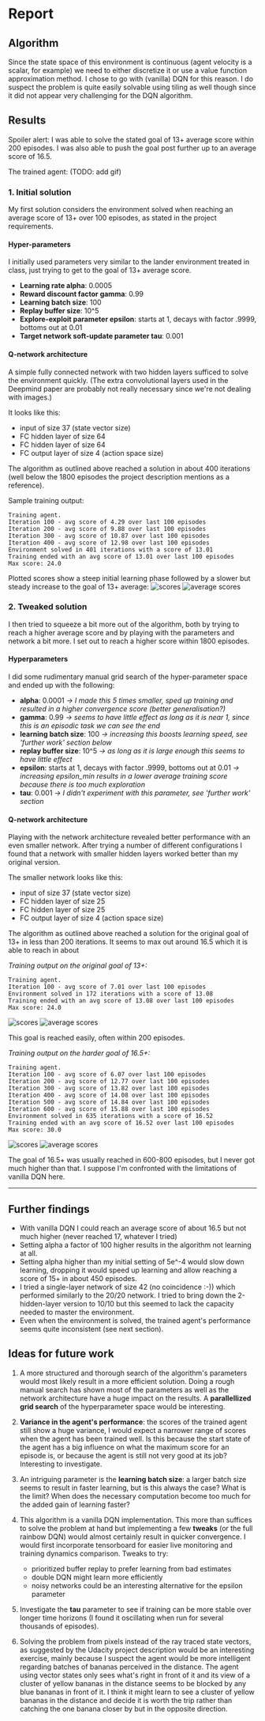 # Report

## Algorithm

Since the state space of this environment is continuous (agent velocity is a scalar, for example) we need to either 
discretize it or use a value function approximation method. I chose to go with (vanilla) DQN for this reason. I do 
suspect the problem is quite easily solvable using tiling as well though since it did not appear very challenging for 
the DQN algorithm.


## Results

Spoiler alert: I was able to solve the stated goal of 13+ average score within 200 episodes. I was also able to push the 
goal post further up to an average score of 16.5.

The trained agent: (TODO: add gif)

### 1. Initial solution

My first solution considers the environment solved when reaching an average score of 13+ over 100 episodes, as stated in 
the project requirements.

#### Hyper-parameters

I initially used parameters very similar to the lander environment treated in class, just trying to get to the goal of
13+ average score.

* **Learning rate alpha**: 0.0005
* **Reward discount factor gamma**: 0.99
* **Learning batch size**: 100
* **Replay buffer size**: 10^5
* **Explore-exploit parameter epsilon**: starts at 1, decays with factor .9999, bottoms out at 0.01
* **Target network soft-update parameter tau**: 0.001

#### Q-network architecture

A simple fully connected network with two hidden layers sufficed to solve the environment quickly. (The extra 
convolutional layers used in the Deepmind paper are probably not really necessary since we're not dealing with 
images.)

It looks like this:
* input of size 37 (state vector size)
* FC hidden layer of size 64
* FC hidden layer of size 64
* FC output layer of size 4 (action space size)

The algorithm as outlined above reached a solution in about 400 iterations (well below the 1800 episodes the project 
description mentions as a reference). 

Sample training output:
```
Training agent.
Iteration 100 - avg score of 4.29 over last 100 episodes
Iteration 200 - avg score of 9.88 over last 100 episodes
Iteration 300 - avg score of 10.87 over last 100 episodes
Iteration 400 - avg score of 12.98 over last 100 episodes
Environment solved in 401 iterations with a score of 13.01
Training ended with an avg score of 13.01 over last 100 episodes
Max score: 24.0
```

Plotted scores show a steep initial learning phase followed by a slower but steady increase to the goal of 13+ average:
![scores](assets/first_solution_scores.png)
![average scores](assets/first_solution_avg_scores.png)


### 2. Tweaked solution

I then tried to squeeze a bit more out of the algorithm, both by trying to reach a higher average score and by playing 
with the parameters and network a bit more. I set out to reach a higher score within 1800 episodes.

#### Hyperparameters

I did some rudimentary manual grid search of the hyper-parameter space and ended up with the following:

* **alpha**: 0.0001 
  _-> I made this 5 times smaller, sped up training and resulted in a higher convergence score (better generalisation?)_
* **gamma**: 0.99 
  _-> seems to have little effect as long as it is near 1, since this is an episodic task we can see the end_
* **learning batch size**: 100 
  _-> increasing this boosts learning speed, see 'further work' section below_
* **replay buffer size**: 10^5 
  _-> as long as it is large enough this seems to have little effect_
* **epsilon**: starts at 1, decays with factor .9999, bottoms out at 0.01 
  _-> increasing epsilon_min results in a lower average training score because there is too much exploration_
* **tau**: 0.001
  _-> I didn't experiment with this parameter, see 'further work' section_
  
#### Q-network architecture

Playing with the network architecture revealed better performance with an even smaller network. After trying a number of 
different configurations I found that a network with smaller hidden layers worked better than my original version.

The smaller network looks like this:
* input of size 37 (state vector size)
* FC hidden layer of size 25
* FC hidden layer of size 25
* FC output layer of size 4 (action space size)

The algorithm as outlined above reached a solution for the original goal of 13+ in less than 200 iterations. It seems to 
max out around 16.5 which it is able to reach in about

_Training output on the original goal of 13+:_
```
Training agent.
Iteration 100 - avg score of 7.01 over last 100 episodes
Environment solved in 172 iterations with a score of 13.08
Training ended with an avg score of 13.08 over last 100 episodes
Max score: 24.0
```

![scores](assets/target_13_nn_25_25_scores.png)
![average scores](assets/target_13_nn_25_25_avg_scores.png)

This goal is reached easily, often within 200 episodes.


_Training output on the harder goal of 16.5+:_
```
Training agent.
Iteration 100 - avg score of 6.07 over last 100 episodes
Iteration 200 - avg score of 12.77 over last 100 episodes
Iteration 300 - avg score of 13.82 over last 100 episodes
Iteration 400 - avg score of 14.08 over last 100 episodes
Iteration 500 - avg score of 14.84 over last 100 episodes
Iteration 600 - avg score of 15.88 over last 100 episodes
Environment solved in 635 iterations with a score of 16.52
Training ended with an avg score of 16.52 over last 100 episodes
Max score: 30.0
```

![scores](assets/target_16.5_nn_25_25_scores_run3.png)
![average scores](assets/target_16.5_nn_25_25_avg_scores_run3.png)


The goal of 16.5+ was usually reached in 600-800 episodes, but I never got much higher than that. I suppose I'm 
confronted with the limitations of vanilla DQN here.

---
## Further findings

* With vanilla DQN I could reach an average score of about 16.5 but not much higher (never reached 17, whatever I tried)
* Setting alpha a factor of 100 higher results in the algorithm not learning at all.
* Setting alpha higher than my initial setting of 5e^-4 would slow down learning, dropping it would speed up learning 
and allow reaching a score of 15+ in about 450 episodes.
* I tried a single-layer network of size 42 (no coincidence :-)) which performed similarly to the 20/20 network. I tried 
to bring down the 2-hidden-layer version to 10/10 but this seemed to lack the capacity needed to master the environment.
* Even when the environment is solved, the trained agent's performance seems quite inconsistent (see next section).


## Ideas for future work

1. A more structured and thorough search of the algorithm's parameters would most likely result in a more efficient 
solution. Doing a rough manual search has shown most of the parameters as well as the network architecture have a huge 
impact on the results. A **parallellized grid search** of the hyperparameter space would be interesting.

2. **Variance in the agent's performance**: the scores of the trained agent still show a huge variance, I would expect a
narrower range of scores when the agent has been trained well. Is this because the start state of the agent has a big
influence on what the maximum score for an episode is, or because the agent is still not very good at its job? 
Interesting to investigate.

3. An intriguing parameter is the **learning batch size**: a larger batch size seems to result in faster learning, but 
is this always the case? What is the limit? When does the necessary computation become too much for the added gain of 
learning faster?

4. This algorithm is a vanilla DQN implementation. This more than suffices to solve the problem at hand but implementing 
a few **tweaks** (or the full rainbow DQN) would almost certainly result in quicker convergence. I would first 
incorporate tensorboard for easier live monitoring and training dynamics comparison. Tweaks to try:
    * prioritized buffer replay to prefer learning from bad estimates
    * double DQN might learn more efficiently
    * noisy networks could be an interesting alternative for the epsilon parameter

5. Investigate the **tau** parameter to see if training can be more stable over longer time horizons (I found it 
oscillating when run for several thousands of episodes).

6. Solving the problem from pixels instead of the ray traced state vectors, as suggested by the Udacity project 
description would be an interesting exercise, mainly because I suspect the agent would be more intelligent regarding
batches of bananas perceived in the distance. The agent using vector states only sees what's right in front of it and 
its view of a cluster of yellow bananas in the distance seems to be blocked by any blue bananas in front of it. I think 
it might learn to see a cluster of yellow bananas in the distance and decide it is worth the trip rather than catching 
the one banana closer by but in the opposite direction.